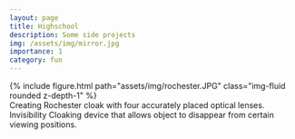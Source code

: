 ```yaml
---
layout: page
title: Highschool
description: Some side projects
img: /assets/img/mirror.jpg
importance: 1
category: fun
---
```


<div class="row mt-3">
    <div class="col-sm mt-3 mt-md-0">
        {% include figure.html path="assets/img/rochester.JPG"  class="img-fluid rounded z-depth-1" %}
    </div>
</div>
<div class="caption">
    Creating Rochester cloak with four accurately placed optical lenses. Invisibility Cloaking device that allows object to disappear from certain viewing positions. 
</div>
